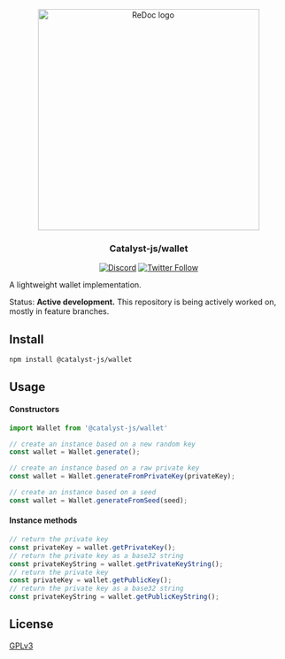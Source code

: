 <div align="center">
  <img alt="ReDoc logo" src="https://raw.githubusercontent.com/catalyst-network/Community/master/media-pack/logo.png" width="400px" />

  ### Catalyst-js/wallet
 
[![Discord](https://img.shields.io/discord/629667101774446593?color=blueviolet&label=discord)](https://discord.gg/anTP7xm)
[![Twitter Follow](https://img.shields.io/twitter/follow/catalystnetorg?style=social)](https://twitter.com/catalystnetorg)
</div>
A lightweight wallet implementation.

Status: **Active development.** This repository is being actively worked on, mostly in feature branches. 
## Install
`npm install @catalyst-js/wallet`
## Usage
#### Constructors
```javascript
import Wallet from '@catalyst-js/wallet'

// create an instance based on a new random key
const wallet = Wallet.generate();

// create an instance based on a raw private key
const wallet = Wallet.generateFromPrivateKey(privateKey);

// create an instance based on a seed
const wallet = Wallet.generateFromSeed(seed);

```
#### Instance methods
```javascript
// return the private key
const privateKey = wallet.getPrivateKey(); 
// return the private key as a base32 string
const privateKeyString = wallet.getPrivateKeyString(); 
// return the private key
const privateKey = wallet.getPublicKey(); 
// return the private key as a base32 string
const privateKeyString = wallet.getPublicKeyString(); 
```
## License

[GPLv3](LICENSE)
